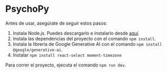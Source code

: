 # PsychoPy

Antes de usar, asegúrate de seguir estos pasos:

1. Instala Node.js. Puedes descargarlo e instalarlo desde [aquí](https://nodejs.org/en/download).
2. Instala las dependencias del proyecto con el comando `npm install`.
3. Instala la librería de Google Generative AI con el comando `npm install @google/generative-ai`.
4. Instalar `npm install react-select moment-timezone`

Para correr el proyecto, ejecuta el comando `npm run dev`.